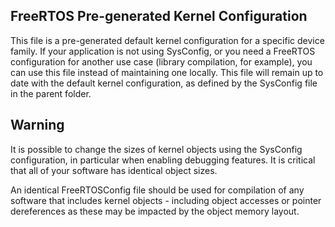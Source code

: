 ## FreeRTOS Pre-generated Kernel Configuration

This file is a pre-generated default kernel configuration for a specific device
family. If your application is not using SysConfig, or you need a FreeRTOS
configuration for another use case (library compilation, for example), you can
use this file instead of maintaining one locally. This file will remain up to
date with the default kernel configuration, as defined by the SysConfig file in
the parent folder.

## Warning

It is possible to change the sizes of kernel objects using the SysConfig
configuration, in particular when enabling debugging features. It is critical
that all of your software has identical object sizes.

An identical FreeRTOSConfig file should be used for compilation of any software
that includes kernel objects - including object accesses or pointer dereferences
as these may be impacted by the object memory layout.
